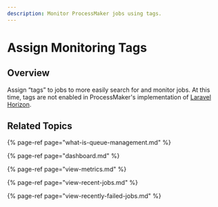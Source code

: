 ```yaml
---
description: Monitor ProcessMaker jobs using tags.
---
```


# Assign Monitoring Tags

## Overview

Assign “tags” to jobs to more easily search for and monitor jobs. At this time, tags are not enabled in ProcessMaker's implementation of [Laravel Horizon](https://horizon.laravel.com/).

## Related Topics

{% page-ref page="what-is-queue-management.md" %}

{% page-ref page="dashboard.md" %}

{% page-ref page="view-metrics.md" %}

{% page-ref page="view-recent-jobs.md" %}

{% page-ref page="view-recently-failed-jobs.md" %}

